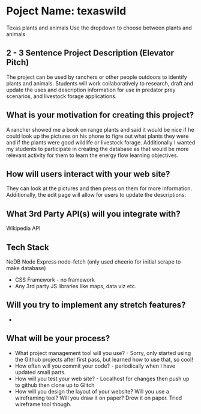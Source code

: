 # Poject Name: texaswild
Texas plants and animals
Use the dropdown to choose between plants and animals

## 2 - 3 Sentence Project Description (Elevator Pitch)

The project can be used by ranchers or other people outdoors to identify plants and animals.  Students will work collaboratively to research, draft and update the uses and description information for use in predator prey scenarios, and livestock forage applications.
## What is your motivation for creating this project?
A rancher showed me a book on range plants and said it would be nice if he could look up the pictures on his phone to figre out what plants they were and if the plants were good wildlife or livestock forage.  Additionally I wanted my students to participate in creating the database as that would be more relevant activity for them to learn the energy flow learning objectives.

## How will users interact with your web site?

They can look at the pictures and then press on them for more information.  Additionally, the edit page will allow for users to update the descriptions.

## What 3rd Party API(s) will you integrate with?

Wikipedia API

## Tech Stack

NeDB
Node
Express
node-fetch
(only used cheerio for initial scrape to make database)
* CSS Framework - no framework
* Any 3rd party JS libraries like maps, data viz etc.

## Will you try to implement any stretch features?

* 

## What will be your process?

* What project management tool will you use?  - Sorry, only started using the Github projects after first pass, but learned how to use that, so cool!
* How often will you commit your code? - periodically when I have updated small parts.
* How will you test your web site?  - Localhost for changes then push up to github then clone up to Glitch
* How will you design the layout of your website? Will you use a wireframing tool? Will you draw it on paper?  Drew it on paper.  Tried wireframe tool though.
